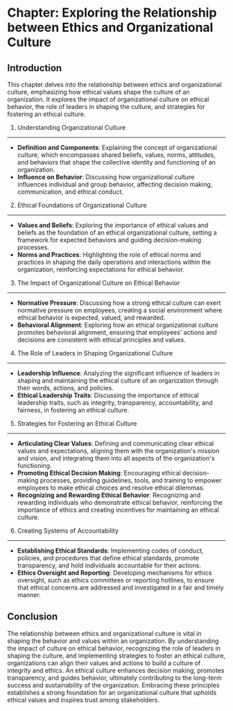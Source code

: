 Chapter: Exploring the Relationship between Ethics and Organizational Culture
=============================================================================

Introduction
------------

This chapter delves into the relationship between ethics and organizational culture, emphasizing how ethical values shape the culture of an organization. It explores the impact of organizational culture on ethical behavior, the role of leaders in shaping the culture, and strategies for fostering an ethical culture.

1. Understanding Organizational Culture
---------------------------------------

* **Definition and Components**: Explaining the concept of organizational culture, which encompasses shared beliefs, values, norms, attitudes, and behaviors that shape the collective identity and functioning of an organization.
* **Influence on Behavior**: Discussing how organizational culture influences individual and group behavior, affecting decision making, communication, and ethical conduct.

2. Ethical Foundations of Organizational Culture
------------------------------------------------

* **Values and Beliefs**: Exploring the importance of ethical values and beliefs as the foundation of an ethical organizational culture, setting a framework for expected behaviors and guiding decision-making processes.
* **Norms and Practices**: Highlighting the role of ethical norms and practices in shaping the daily operations and interactions within the organization, reinforcing expectations for ethical behavior.

3. The Impact of Organizational Culture on Ethical Behavior
-----------------------------------------------------------

* **Normative Pressure**: Discussing how a strong ethical culture can exert normative pressure on employees, creating a social environment where ethical behavior is expected, valued, and rewarded.
* **Behavioral Alignment**: Exploring how an ethical organizational culture promotes behavioral alignment, ensuring that employees' actions and decisions are consistent with ethical principles and values.

4. The Role of Leaders in Shaping Organizational Culture
--------------------------------------------------------

* **Leadership Influence**: Analyzing the significant influence of leaders in shaping and maintaining the ethical culture of an organization through their words, actions, and policies.
* **Ethical Leadership Traits**: Discussing the importance of ethical leadership traits, such as integrity, transparency, accountability, and fairness, in fostering an ethical culture.

5. Strategies for Fostering an Ethical Culture
----------------------------------------------

* **Articulating Clear Values**: Defining and communicating clear ethical values and expectations, aligning them with the organization's mission and vision, and integrating them into all aspects of the organization's functioning.
* **Promoting Ethical Decision Making**: Encouraging ethical decision-making processes, providing guidelines, tools, and training to empower employees to make ethical choices and resolve ethical dilemmas.
* **Recognizing and Rewarding Ethical Behavior**: Recognizing and rewarding individuals who demonstrate ethical behavior, reinforcing the importance of ethics and creating incentives for maintaining an ethical culture.

6. Creating Systems of Accountability
-------------------------------------

* **Establishing Ethical Standards**: Implementing codes of conduct, policies, and procedures that define ethical standards, promote transparency, and hold individuals accountable for their actions.
* **Ethics Oversight and Reporting**: Developing mechanisms for ethics oversight, such as ethics committees or reporting hotlines, to ensure that ethical concerns are addressed and investigated in a fair and timely manner.

Conclusion
----------

The relationship between ethics and organizational culture is vital in shaping the behavior and values within an organization. By understanding the impact of culture on ethical behavior, recognizing the role of leaders in shaping the culture, and implementing strategies to foster an ethical culture, organizations can align their values and actions to build a culture of integrity and ethics. An ethical culture enhances decision making, promotes transparency, and guides behavior, ultimately contributing to the long-term success and sustainability of the organization. Embracing these principles establishes a strong foundation for an organizational culture that upholds ethical values and inspires trust among stakeholders.
